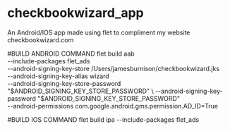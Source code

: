 # checkbookwizard_app
An Android/IOS app made using flet to compliment my website checkbookwizard.com



#BUILD ANDROID COMMAND
flet build aab \
--include-packages flet_ads \
--android-signing-key-store /Users/jamesburnison/checkbookwizard.jks \
--android-signing-key-alias wizard \
--android-signing-key-store-password "$ANDROID_SIGNING_KEY_STORE_PASSWORD" \
--android-signing-key-password "$ANDROID_SIGNING_KEY_STORE_PASSWORD" \
--android-permissions com.google.android.gms.permission.AD_ID=True

#BUILD IOS COMMAND
flet build ipa --include-packages flet_ads